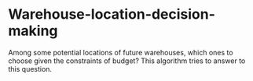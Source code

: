 # Warehouse-location-decision-making
Among some potential locations of future warehouses, which ones to choose given the constraints of budget? This algorithm tries to answer to this question.
